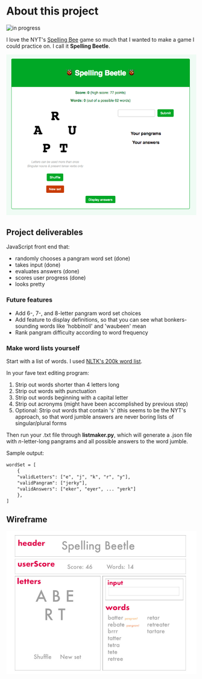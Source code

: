 # About this project 

![in progress](https://img.shields.io/badge/Status-In%20progress-yellowgreen.svg)

I love the NYT's [Spelling Bee](https://www.nytimes.com/puzzles/spelling-bee) game so much that I wanted to make a game I could practice on. I call it **Spelling Beetle**. 

![Screenshot](screenshot.png)


## Project deliverables
JavaScript front end that:
- randomly chooses a pangram word set (done)
- takes input (done)
- evaluates answers (done)
- scores user progress (done)
- looks pretty
	
### Future features
- Add 6-, 7-, and 8-letter pangram word set choices
- Add feature to display definitions, so that you can see what bonkers-sounding words like 'hobbinoll' and 'waubeen' mean
- Rank pangram difficulty according to word frequency

### Make word lists yourself
Start with a list of words. I used [NLTK's 200k word list](http://www.nltk.org/).

In your fave text editing program: 
1. Strip out words shorter than 4 letters long
1. Strip out words with punctuation 
1. Strip out words beginning with a capital letter
1. Strip out acronyms (might have been accomplished by previous step)
1. Optional: Strip out words that contain 's' (this seems to be the NYT's approach, so that word jumble answers are never boring lists of singular/plural forms

Then run your .txt file through **listmaker.py**, which will generate a .json file with *n*-letter-long pangrams and all possible answers to the word jumble. 

Sample output: 
```
wordSet = [
	{
	"validLetters": ["e", "j", "k", "r", "y"], 
	"validPangram": ["jerky"], 
	"validAnswers": ["eker", "eyer", ... "yerk"]
	},
]
```

## Wireframe

![Wireframe](wireframe.jpg)
